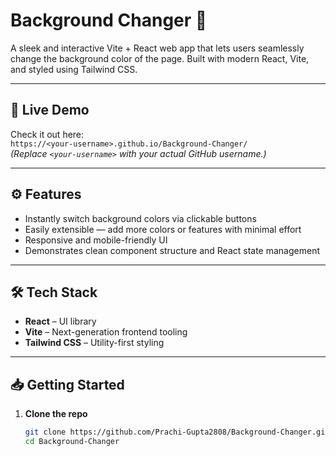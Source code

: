 # Background Changer 🎨

A sleek and interactive Vite + React web app that lets users seamlessly change the background color of the page. Built with modern React, Vite, and styled using Tailwind CSS.

---

## 🚀 Live Demo

Check it out here:  
`https://<your-username>.github.io/Background-Changer/`  
*(Replace `<your-username>` with your actual GitHub username.)*

---

## ⚙️ Features

- Instantly switch background colors via clickable buttons  
- Easily extensible — add more colors or features with minimal effort  
- Responsive and mobile-friendly UI  
- Demonstrates clean component structure and React state management

---

## 🛠️ Tech Stack

- **React** – UI library  
- **Vite** – Next-generation frontend tooling  
- **Tailwind CSS** – Utility-first styling

---

## 📥 Getting Started

1. **Clone the repo**  
   ```bash
   git clone https://github.com/Prachi-Gupta2808/Background-Changer.git
   cd Background-Changer
